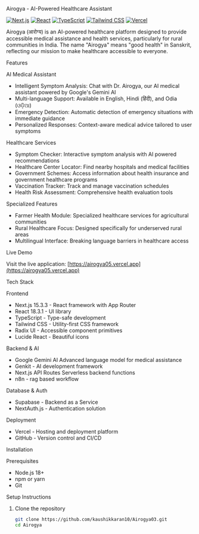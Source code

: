  Airogya - AI-Powered Healthcare Assistant

[![Next.js](https://img.shields.io/badge/Next.js-15.3.3-black)](https://nextjs.org/)
[![React](https://img.shields.io/badge/React-18.3.1-blue)](https://reactjs.org/)
[![TypeScript](https://img.shields.io/badge/TypeScript-5-blue)](https://www.typescriptlang.org/)
[![Tailwind CSS](https://img.shields.io/badge/Tailwind_CSS-3.4.17-38B2AC)](https://tailwindcss.com/)
[![Vercel](https://img.shields.io/badge/Deployed_on-Vercel-black)](https://vercel.com/)

Airogya (आरोग्य) is an AI-powered healthcare platform designed to provide accessible medical assistance and health services, particularly for rural communities in India. The name "Airogya" means "good health" in Sanskrit, reflecting our mission to make healthcare accessible to everyone.

 Features

AI Medical Assistant
- Intelligent Symptom Analysis: Chat with Dr. Airogya, our AI medical assistant powered by Google's Gemini AI
- Multi-language Support: Available in English, Hindi (हिंदी), and Odia (ଓଡ଼ିଆ)
- Emergency Detection: Automatic detection of emergency situations with immediate guidance
- Personalized Responses: Context-aware medical advice tailored to user symptoms

 Healthcare Services
- Symptom Checker: Interactive symptom analysis with AI powered recommendations
- Healthcare Center Locator: Find nearby hospitals and medical facilities
- Government Schemes: Access information about health insurance and government healthcare programs
- Vaccination Tracker: Track and manage vaccination schedules
- Health Risk Assessment: Comprehensive health evaluation tools

 Specialized Features
- Farmer Health Module: Specialized healthcare services for agricultural communities
- Rural Healthcare Focus: Designed specifically for underserved rural areas
- Multilingual Interface: Breaking language barriers in healthcare access

 Live Demo

Visit the live application: [https://airogya05.vercel.app](https://airogya05.vercel.app)

 Tech Stack

Frontend
- Next.js 15.3.3 - React framework with App Router
- React 18.3.1 - UI library
- TypeScript - Type-safe development
- Tailwind CSS - Utility-first CSS framework
- Radix UI - Accessible component primitives
- Lucide React - Beautiful icons

Backend & AI
- Google Gemini AI Advanced language model for medical assistance
- Genkit - AI development framework
- Next.js API Routes Serverless backend functions
- n8n - rag based workflow

Database & Auth
- Supabase - Backend as a Service
- NextAuth.js - Authentication solution

 Deployment
- Vercel - Hosting and deployment platform
- GitHub - Version control and CI/CD

Installation

 Prerequisites
- Node.js 18+ 
- npm or yarn
- Git

Setup Instructions

1. Clone the repository
   ```bash
   git clone https://github.com/kaushikkaran10/Airogya03.git
   cd Airogya
